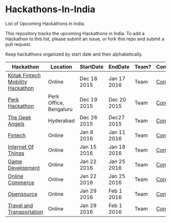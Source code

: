 # Hackathons-In-India
List of Upcoming Hackathons in India.

This repository tracks the upcoming Hackathons in India. To add a Hackathon to this list, please submit an issue, or fork this repo and submit a pull request.

Keep hackathons organized by start date and then alphabetically.


| Hackathon     |  Location    |StartDate     | EndDate     |Team?    |Contact   |
|---------------|--------------|--------------|-------------|---------|----------|
|[Kotak Fintech Mobility Hackathon](https://www.hackerearth.com/sprints/kotak-fintech-mobility-hackathon/)|Online|Dec 18 2015 |Jan 17 2016|Team|[Contact](https://www.hackerearth.com/sprints/kotak-fintech-mobility-hackathon/discussion/)|
|[Perk Hackathon](http://www.venturesity.com/challenge/id/151)   |Perk Office, Bengaluru| Dec 19 2015|Dec 20 2015 |Team|[Contact](http://www.venturesity.com/challenge/id/151)|
|[The Geek Angels](https://hackday.thegeekangels.com/)|Hyderabad|Dec 26 2015|Dec27 2015|Team|[Contact](https://hackday.thegeekangels.com/#contact)|
|[Fintech](https://www.hackerearth.com/sprints/fintech-india-hacks-2016/)|Online|Jan 8 2016|Jan 11 2016|Team|[Contact](https://www.hackerearth.com/sprints/fintech-india-hacks-2016/discussion/)|
|[Internet Of Things](https://www.hackerearth.com/sprints/internet-of-things-india-hacks-2016/)|Online|Jan 15 2016|Jan 18 2016|Team|[Contact](https://www.hackerearth.com/sprints/internet-of-things-india-hacks-2016/discussion/)|
|[Game Development](https://www.hackerearth.com/sprints/game-development-india-hacks-2016/)|Online|Jan 22 2016|Jan 25 2016|Team|[Contact](https://www.hackerearth.com/sprints/game-development-india-hacks-2016/discussion/)|
|[Online Commerce](https://www.hackerearth.com/sprints/online-commerce-india-hacks-2016/)|Online|Jan 22 2016|Jan 25 2016|Team|[Contact](https://www.hackerearth.com/sprints/online-commerce-india-hacks-2016/discussion)|
|[Opensource](https://www.hackerearth.com/sprints/open-source-india-hacks-2016/)|Online|Jan 29 2016|Feb 1 2016|Team|[Contact](https://www.hackerearth.com/sprints/open-source-india-hacks-2016/discussion)|
|[Travel and Transportation](https://www.hackerearth.com/sprints/travel-and-transportation-india-hacks-2016/)|Online|Jan 29 2016|Feb 1 2016|Team|[Contact](https://www.hackerearth.com/sprints/travel-and-transportation-india-hacks-2016/discussion)|
